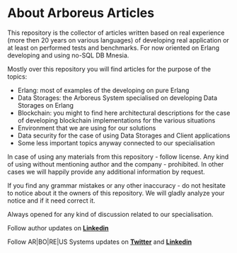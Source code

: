 # About Arboreus Articles

This repository is the collector of articles written based on real experience (more then 20 years on various languages) of developing real application or at least on performed tests and benchmarks. For now oriented on Erlang developing and using no-SQL DB Mnesia.

Mostly over this repository you will find articles for the purpose of the topics:

* Erlang: most of examples of the developing on pure Erlang
* Data Storages: the Arboreus System specialised on developing Data Storages on Erlang
* Blockchain: you might to find here architectural descriptions for the case of developing blockchain implementations for the various situations
* Environment that we are using for our solutions
* Data security for the case of using Data Storages and Client applications
* Some less important topics anyway connected to our specialisation

In case of using any materials from this repository - follow license. Any kind of using without mentioning author and the company - prohibited. In other cases we will happily provide any additional information by request.

If you find any grammar mistakes or any other inaccuracy - do not hesitate to notice about it the owners of this repository. We will gladly analyze your notice and if it need correct it.

Always opened for any kind of discussion related to our specialisation.

Follow author updates on [**Linkedin**](https://www.linkedin.com/in/alexandr-kirilov-3365b992/)

Follow AR|BO|RE|US Systems updates on [**Twitter**](https://twitter.com/ArboreusSystems) and [**Linkedin**](www.linkedin.com/company/arboreus-systems/)